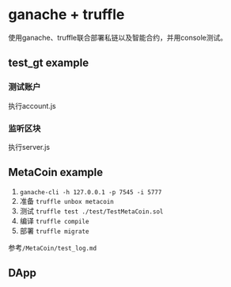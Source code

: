 
# ganache + truffle

使用ganache、truffle联合部署私链以及智能合约，并用console测试。

## test_gt example

### 测试账户

执行account.js

### 监听区块

执行server.js


## MetaCoin example

1. `ganache-cli -h 127.0.0.1 -p 7545 -i 5777`
2. 准备 `truffle unbox metacoin`
3. 测试 `truffle test ./test/TestMetaCoin.sol`
4. 编译 `truffle compile`
5. 部署 `truffle migrate`


参考`/MetaCoin/test_log.md`

## DApp





